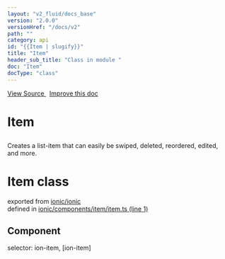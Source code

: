 ```yaml
---
layout: "v2_fluid/docs_base"
version: "2.0.0"
versionHref: "/docs/v2"
path: ""
category: api
id: "{{Item | slugify}}"
title: "Item"
header_sub_title: "Class in module "
doc: "Item"
docType: "class"
---
```



<div class="improve-docs">
  <a href='http://github.com/driftyco/ionic2/tree/master/ionic/components/item/item.ts#L0'>
    View Source
  </a>
  &nbsp;
  <a href='http://github.com/driftyco/ionic2/edit/master/ionic/components/item/item.ts#L0'>
    Improve this doc
  </a>
</div>




<h1 class="api-title">

  Item



</h1>





<p>Creates a list-item that can easily be swiped,
deleted, reordered, edited, and more.</p>


<h1 class="class export">Item <span class="type">class</span></h1>
<p class="module">exported from <a href='undefined'>ionic/ionic</a><br/>
defined in <a href="https://github.com/driftyco/ionic2/tree/master/ionic/components/item/item.ts#L1-L33">ionic/components/item/item.ts (line 1)</a>
</p>
<h2>Component</h2>
  <span>selector: ion-item, [ion-item]</span>



